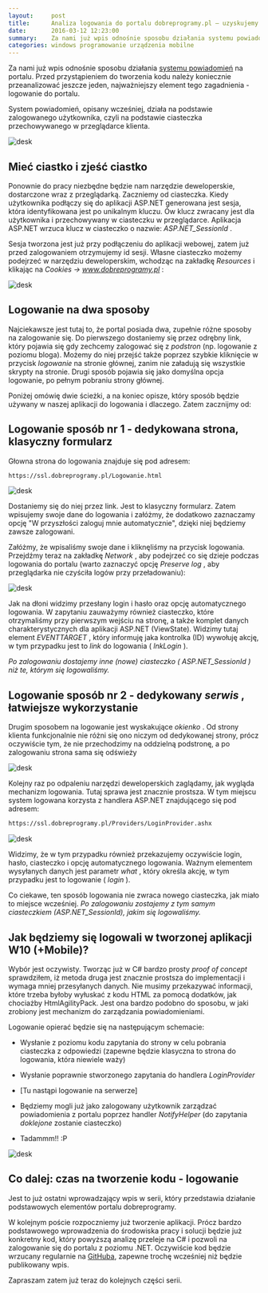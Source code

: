 ```yaml
---
layout:     post
title:      Analiza logowania do portalu dobreprogramy.pl — uzyskujemy dostęp do zasobów użytkownika
date:       2016-03-12 12:23:00
summary:    Za nami już wpis odnośnie sposobu działania systemu powiadomień na portalu. Przed przystąpieniem do tworzenia kodu należy koniecznie przeanalizować jeszcze jeden, najważniejszy element tego zagadnienia - logowanie do portalu.System powiadomień, opisany wcześniej, działa na podstawie zalogowanego użytkownika, czyli na podstawie ciasteczka przechowywanego w przeglądarce klienta. Mieć ciastko i zjeść...
categories: windows programowanie urządzenia mobilne
---
```




Za nami już wpis odnośnie sposobu działania [systemu powiadomień](http://www.dobreprogramy.pl/djfoxer/Analizujemy-kod-portalu-dobreprogramy.pl-czyli-jak-dziala-system-powiadomien,71145.html) na portalu. Przed przystąpieniem do tworzenia kodu należy koniecznie przeanalizować jeszcze jeden, najważniejszy element tego zagadnienia - logowanie do portalu.

System powiadomień, opisany wcześniej, działa na podstawie zalogowanego użytkownika, czyli na podstawie ciasteczka przechowywanego w przeglądarce klienta. 


![desk](https://raw.githubusercontent.com/djfoxer/djfoxer.github.io/master/_img/2016-3-12-_54_/g_-_608x405_-_-_71265x20160312114936_0.png)







## Mieć ciastko i zjeść ciastko


Ponownie do pracy niezbędne będzie nam narzędzie deweloperskie, dostarczone wraz z przeglądarką. Zaczniemy od ciasteczka. Kiedy użytkownika podłączy się do aplikacji ASP.NET generowana jest sesja, która identyfikowana jest po unikalnym kluczu. Ów klucz zwracany jest dla użytkownika i przechowywany w ciasteczku w przeglądarce. Aplikacja ASP.NET wrzuca klucz w ciasteczko o nazwie:  *ASP.NET_SessionId* . 

Sesja tworzona jest już przy podłączeniu do aplikacji webowej, zatem już przed zalogowaniem otrzymujemy id sesji. Własne ciasteczko możemy podejrzeć w narzędziu deweloperskim, wchodząc na zakładkę  *Resources*  i klikając na  *Cookies -> www.dobreprogramy.pl* :


![desk](https://raw.githubusercontent.com/djfoxer/djfoxer.github.io/master/_img/2016-3-12-_54_/g_-_608x405_-_-_71265x20160310191930_0.PNG)



## Logowanie na dwa sposoby


Najciekawsze jest tutaj to, że portal posiada dwa, zupełnie różne sposoby na zalogowanie się. Do pierwszego dostaniemy się przez odrębny link, który pojawia się gdy zechcemy zalogować się z  *podstron*  (np. logowanie z poziomu bloga). Możemy do niej przejść także poprzez szybkie kliknięcie w przycisk  *logowanie*  na stronie głównej, zanim nie załadują się wszystkie skrypty na stronie. Drugi sposób pojawia się jako domyślna opcja logowanie, po pełnym pobraniu strony głównej.

Poniżej omówię dwie ścieżki, a na koniec opisze, który sposób będzie używany w naszej aplikacji do logowania i dlaczego. Zatem zacznijmy od:



## Logowanie sposób nr 1 - dedykowana strona, klasyczny formularz


Głowna strona do logowania znajduje się pod adresem:


```html
https://ssl.dobreprogramy.pl/Logowanie.html
```



![desk](https://raw.githubusercontent.com/djfoxer/djfoxer.github.io/master/_img/2016-3-12-_54_/g_-_608x405_-_-_71265x20160310182056_0.PNG)


Dostaniemy się do niej  przez link. Jest to klasyczny formularz. Zatem wpisujemy swoje dane do logowania i załóżmy, że  dodatkowo zaznaczamy opcję "W przyszłości zaloguj mnie automatycznie", dzięki niej będziemy zawsze zalogowani.

Załóżmy, że wpisaliśmy swoje dane i kliknęliśmy na przycisk logowania. Przejdźmy teraz na zakładkę  *Network* , aby podejrzeć co się dzieje podczas logowania do portalu (warto zaznaczyć opcję  *Preserve log* , aby przeglądarka nie czyściła logów przy przeładowaniu):


![desk](https://raw.githubusercontent.com/djfoxer/djfoxer.github.io/master/_img/2016-3-12-_54_/g_-_608x405_-_-_71265x20160311172648_0.png)


Jak na dłoni widzimy przesłany login i hasło oraz opcję automatycznego logowania. W zapytaniu zauważymy również ciasteczko, które otrzymaliśmy przy pierwszym wejściu na stronę, a także komplet danych charakterystycznych dla aplikacji ASP.NET (ViewState). Widzimy tutaj element  *EVENTTARGET* , który informuję jaka kontrolka (ID) wywołuję akcję, w tym przypadku jest to  *link*  do logowania ( *lnkLogin* ).

 *Po zalogowaniu dostajemy inne (nowe) ciasteczko ( *ASP.NET_SessionId* ) niż te, którym się logowaliśmy.*  


## Logowanie sposób nr 2 - dedykowany  *serwis* , łatwiejsze wykorzystanie


Drugim sposobem na logowanie jest wyskakujące  *okienko* . Od strony klienta funkcjonalnie nie różni się ono niczym od dedykowanej strony, prócz oczywiście tym, że nie przechodzimy na oddzielną podstronę, a po zalogowaniu strona sama się odświeży 


![desk](https://raw.githubusercontent.com/djfoxer/djfoxer.github.io/master/_img/2016-3-12-_54_/g_-_608x405_-_-_71265x20160311180643_1.PNG)


Kolejny raz po odpaleniu narzędzi deweloperskich zaglądamy, jak wygląda mechanizm logowania. Tutaj sprawa jest znacznie prostsza. W tym miejscu system logowana korzysta z handlera ASP.NET znajdującego się pod adresem:


```html
https://ssl.dobreprogramy.pl/Providers/LoginProvider.ashx
```



![desk](https://raw.githubusercontent.com/djfoxer/djfoxer.github.io/master/_img/2016-3-12-_54_/g_-_608x405_-_-_71265x20160311180700_0.png)


Widzimy, że w tym przypadku również przekazujemy oczywiście login, hasło, ciasteczko i opcję automatycznego logowania. Ważnym elementem wysyłanych danych jest parametr  *what* , który określa akcję, w tym przypadku jest to logowanie ( *login* ).

Co ciekawe, ten sposób logowania nie zwraca nowego ciasteczka, jak miało to miejsce  wcześniej.  *Po zalogowaniu zostajemy z tym samym ciasteczkiem (ASP.NET_SessionId), jakim się logowaliśmy.* 



## Jak będziemy się logowali w tworzonej aplikacji W10 (+Mobile)?


Wybór jest oczywisty. Tworząc już w C# bardzo prosty  *proof of concept*  sprawdziłem, iż metoda druga jest znacznie prostsza do implementacji i wymaga mniej przesyłanych danych. Nie musimy przekazywać informacji, które trzeba byłoby wyłuskać z kodu HTML za pomocą dodatków, jak chociażby  HtmlAgilityPack. Jest ona bardzo podobno do sposobu, w jaki zrobiony jest mechanizm do zarządzania powiadomieniami. 

Logowanie opierać będzie się na następującym schemacie:


  * Wysłanie z poziomu kodu zapytania do strony w celu pobrania ciasteczka z odpowiedzi (zapewne będzie klasyczna to strona do logowania, która niewiele waży) 


  * Wysłanie poprawnie stworzonego zapytania do handlera  *LoginProvider*    


  * [Tu nastąpi logowanie na serwerze]


  * Będziemy mogli już jako zalogowany użytkownik zarządzać powiadomienia z portalu poprzez handler   *NotifyHelper*  (do zapytania  *doklejone*  zostanie ciasteczko)


  * Tadammm!! :P




![desk](https://raw.githubusercontent.com/djfoxer/djfoxer.github.io/master/_img/2016-3-12-_54_/g_-_608x405_-_-_71265x20160312112733_0.png)



## Co dalej: czas na tworzenie kodu - logowanie

Jest to już ostatni wprowadzający wpis w serii, który przedstawia działanie podstawowych elementów portalu dobreprogramy. 

W kolejnym poście rozpoczniemy już tworzenie aplikacji. Prócz bardzo podstawowego wprowadzenia do środowiska pracy i solucji będzie już konkretny kod, który powyższą analizę przeleje na C# i pozwoli na zalogowanie się do portalu z poziomu .NET. Oczywiście kod będzie wrzucany regularnie na [GitHuba](https://github.com/djfoxer/dp.notification), zapewne trochę wcześniej niż będzie publikowany wpis.

Zapraszam zatem już teraz do kolejnych części serii.
